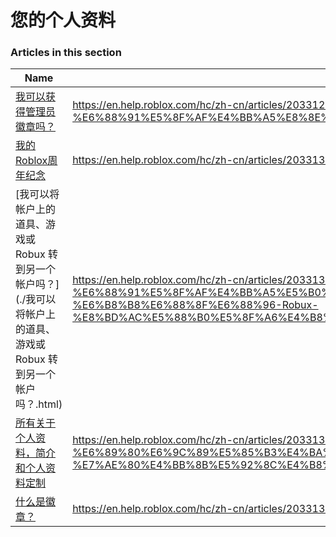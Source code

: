 # 您的个人资料  
### Articles in this section
Name|URL
-|-
[我可以获得管理员徽章吗？](./我可以获得管理员徽章吗？.html) |https://en.help.roblox.com/hc/zh-cn/articles/203312360-%E6%88%91%E5%8F%AF%E4%BB%A5%E8%8E%B7%E5%BE%97%E7%AE%A1%E7%90%86%E5%91%98%E5%BE%BD%E7%AB%A0%E5%90%97-
[我的Roblox周年纪念](./我的Roblox周年纪念.html) |https://en.help.roblox.com/hc/zh-cn/articles/203313060-%E6%88%91%E7%9A%84Roblox%E5%91%A8%E5%B9%B4%E7%BA%AA%E5%BF%B5
[我可以将帐户上的道具、游戏或 Robux 转到另一个帐户吗？](./我可以将帐户上的道具、游戏或 Robux 转到另一个帐户吗？.html) |https://en.help.roblox.com/hc/zh-cn/articles/203313090-%E6%88%91%E5%8F%AF%E4%BB%A5%E5%B0%86%E5%B8%90%E6%88%B7%E4%B8%8A%E7%9A%84%E9%81%93%E5%85%B7-%E6%B8%B8%E6%88%8F%E6%88%96-Robux-%E8%BD%AC%E5%88%B0%E5%8F%A6%E4%B8%80%E4%B8%AA%E5%B8%90%E6%88%B7%E5%90%97-
[所有关于个人资料，简介和个人资料定制](./所有关于个人资料，简介和个人资料定制.html) |https://en.help.roblox.com/hc/zh-cn/articles/203313660-%E6%89%80%E6%9C%89%E5%85%B3%E4%BA%8E%E4%B8%AA%E4%BA%BA%E8%B5%84%E6%96%99-%E7%AE%80%E4%BB%8B%E5%92%8C%E4%B8%AA%E4%BA%BA%E8%B5%84%E6%96%99%E5%AE%9A%E5%88%B6
[什么是徽章？](./什么是徽章？.html) |https://en.help.roblox.com/hc/zh-cn/articles/203313620-%E4%BB%80%E4%B9%88%E6%98%AF%E5%BE%BD%E7%AB%A0-